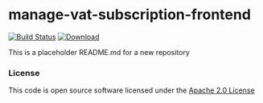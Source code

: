 # manage-vat-subscription-frontend

[![Build Status](https://travis-ci.org/hmrc/manage-vat-subscription-frontend.svg)](https://travis-ci.org/hmrc/manage-vat-subscription-frontend) [ ![Download](https://api.bintray.com/packages/hmrc/releases/manage-vat-subscription-frontend/images/download.svg) ](https://bintray.com/hmrc/releases/manage-vat-subscription-frontend/_latestVersion)

This is a placeholder README.md for a new repository

### License

This code is open source software licensed under the [Apache 2.0 License]("http://www.apache.org/licenses/LICENSE-2.0.html")